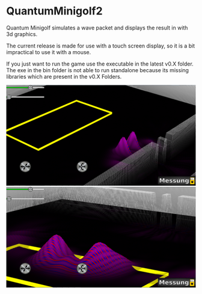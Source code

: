 # QuantumMinigolf2
Quantum Minigolf simulates a wave packet and displays the result in with 3d graphics.

The current release is made for use with a touch screen display, so it is a bit impractical to use it with a mouse.

If you just want to run the game use the executable in the latest v0.X folder. The exe in the bin folder is not able to run standalone because its missing libraries which are present in the v0.X Folders.

![Screenshot 1](/screenshots/qmg_0_5_1.png?raw=true "Screenshot 1")
![Screenshot 2](/screenshots/qmg_0_5_2.png?raw=true "Screenshot 2")
